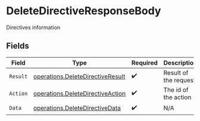 # DeleteDirectiveResponseBody

Directives information


## Fields

| Field                                                                                | Type                                                                                 | Required                                                                             | Description                                                                          |
| ------------------------------------------------------------------------------------ | ------------------------------------------------------------------------------------ | ------------------------------------------------------------------------------------ | ------------------------------------------------------------------------------------ |
| `Result`                                                                             | [operations.DeleteDirectiveResult](../../models/operations/deletedirectiveresult.md) | :heavy_check_mark:                                                                   | Result of the request                                                                |
| `Action`                                                                             | [operations.DeleteDirectiveAction](../../models/operations/deletedirectiveaction.md) | :heavy_check_mark:                                                                   | The id of the action                                                                 |
| `Data`                                                                               | [operations.DeleteDirectiveData](../../models/operations/deletedirectivedata.md)     | :heavy_check_mark:                                                                   | N/A                                                                                  |